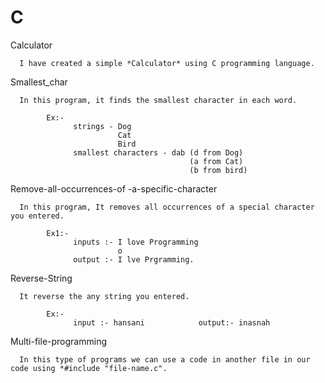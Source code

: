 # C

Calculator

      I have created a simple *Calculator* using C programming language. 

Smallest_char

      In this program, it finds the smallest character in each word. 

            Ex:-
                  strings - Dog
                            Cat
                            Bird
                  smallest characters - dab (d from Dog)
                                            (a from Cat)
                                            (b from bird)


Remove-all-occurrences-of -a-specific-character

      In this program, It removes all occurrences of a special character you entered.

            Ex1:- 
                  inputs :- I love Programming
                            o
                  output :- I lve Prgramming.

Reverse-String

      It reverse the any string you entered.

            Ex:- 
                  input :- hansani            output:- inasnah


Multi-file-programming

      In this type of programs we can use a code in another file in our code using *#include "file-name.c". 

            
      
